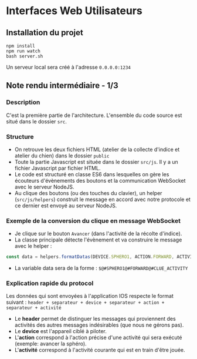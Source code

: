 # Interfaces Web Utilisateurs

## Installation du projet
```npm
npm install
npm run watch
bash server.sh
```
Un serveur local sera créé à l'adresse `0.0.0.0:1234`

## Note rendu intermédiaire - 1/3

### Description
C'est la première partie de l'architecture. L'ensemble du code source est situé dans le dossier `src`.

### Structure
* On retrouve les deux fichiers HTML (atelier de la collecte d'indice et atelier du chien) dans le dossier `public`
* Toute la partie Javascript est située dans le dossier `src/js`. Il y a un fichier Javascript par fichier HTML.
* Le code est structuré en classe ES6 dans lesquelles on gère les écouteurs d'évènements des boutons et la communication WebSocket avec le serveur NodeJS.
* Au clique des boutons (ou des touches du clavier), un helper (`src/js/helpers`) construit le message en accord avec notre protocole et ce dernier est envoyé au serveur NodeJS.

### Exemple de la conversion du clique en message WebSocket
* Je clique sur le bouton `Avancer` (dans l'activité de la récolte d'indice).
* La classe principale détecte l'évènement et va construire le message avec le helper :
```js
const data = helpers.formatDatas(DEVICE.SPHERO1, ACTION.FORWARD, ACTIVITY.CLUE)
```
* La variable data sera de la forme : `$@#SPHERO1@#FORWARD@#CLUE_ACTIVITY`

### Explication rapide du protocol
Les données qui sont envoyées à l'application IOS respecte le format suivant :
`header + separateur + device + separateur + action + separateur + activité`

* Le **header** permet de distinguer les messages qui proviennent des activités des autres messages indésirables (que nous ne gérons pas).
* Le **device** est l'appareil ciblé à piloter.
* L'**action** correspond à l'action précise d'une activité qui sera exécuté (exemple: avancer la sphéro).
* L'**activité** correspond à l'activité courante qui est en train d'être jouée.